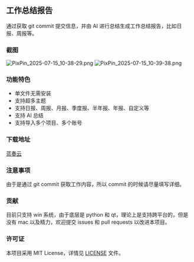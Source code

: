 ## 工作总结报告

通过获取 git commit 提交信息，并由 AI 进行总结生成工作总结报告，比如日报、周报等。

### 截图
![PixPin_2025-07-15_10-38-29.png](https://s2.loli.net/2025/07/15/yIZTsLf8prEbSXm.png)
![PixPin_2025-07-15_10-39-38.png](https://s2.loli.net/2025/07/15/gd4bMWya8sCBJnp.png)
### 功能特色

- 单文件无需安装
- 支持超多主题
- 支持日报、周报、月报、季度报、半年报、年报、自定义等
- 支持 AI 总结
- 支持导入多个项目、多个账号

### 下载地址
[蓝奏云](https://hly.lanzoul.com/i4syG312ui0f)

### 注意事项

由于是通过 git commit 获取工作内容，所以 commit 的时候请尽量填写详细。

### 贡献

目前只支持 win 系统，由于底层是 python 和 qt，理论上是支持跨平台的，但是没有 mac 以及精力，欢迎提交 issues 和 pull requests 以改进本项目。

### 许可证

本项目采用 MIT License，详情见 [LICENSE](LICENSE) 文件。